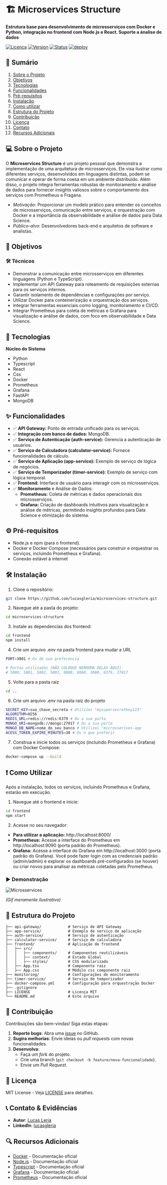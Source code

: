 # 🏗️ Microservices Structure

**Estrutura base para desenvolvimento de microsserviços com Docker e Python, integração no frontend com Node.js e React. Suporte a ánalise de dados**

[![Licença](https://img.shields.io/badge/license-MIT-blue.svg)](LICENSE)
[![Version](https://img.shields.io/badge/Version-3.5.1-green.svg)]()
[![Status](https://img.shields.io/badge/status-concluído-greend.svg)]()
[![deploy](https://img.shields.io/badge/depoly-inactive-red.svg)]()

## 📌 Sumário

1. [Sobre o Projeto](#-sobre-o-projeto)  
2. [Objetivos](#-objetivos)  
3. [Tecnologias](#-tecnologias)  
4. [Funcionalidades](#-funcionalidades)  
5. [Pré-requisitos](#%EF%B8%8F-pré-requisitos)  
6. [Instalação](#%EF%B8%8F-instalação)  
7. [Como utilizar](#-como-utilizar)
8. [Estrutura do Projeto](#-estrutura-do-projeto)
9. [Contribuição](#-contribuição)  
10. [Licença](#-licença)  
11. [Contato](#-contato)  
12. [Recursos Adicionais](#-recursos-adicionais)  

## 💻 Sobre o Projeto  

O **Microservices Structure** é um projeto pessoal que demonstra a implementação de uma arquitetura de microsserviços. Ele visa ilustrar como diferentes serviços, desenvolvidos em linguagens distintas, podem se comunicar e operar de forma coesa em um ambiente distribuído. Além disso, o projeto integra ferramentas robustas de monitoramento e análise de dados para fornecer insights valiosos sobre o comportamento dos serviços com Prometheus e Fragana.

- *Motivação*: Proporcionar um modelo prático para entender os conceitos de microsserviços, comunicação entre serviços, e orquestração com Docker e a importância da observabilidade e análise de dados para Data Science.
- *Público-alvo*: Desenvolvedores back-end e arquitetos de software e analistas.

## 🎯 Objetivos  

### 🛠️ Técnicos  
- Demonstrar a comunicação entre microsserviços em diferentes linguagens (Python e TypeScript).
- Implementar um API Gateway para roteamento de requisições externas para os serviços internos.
- Garantir isolamento de dependências e configurações por serviço.
- Utilizar Docker para conteinerização e orquestração dos serviços.
- Integrar ferramentas essenciais como logging, monitoramento e CI/CD.
- Integrar Prometheus para coleta de métricas e Grafana para visualização e análise de dados, com foco em observabilidade e Data Science.

## 🚀 Tecnologias  

**Núcleo do Sistema**
- Python
- Typescript
- React
- Css
- Docker
- Prometheus
- Grafana
- FastAPI
- MongoDB

## ✨ Funcionalidades  

- ✅ **API Gateway:** Ponto de entrada unificado para os serviços.
- ✅ **Integração com banco de dados**: MongoDB.
- ✅ **Serviço de Autenticação (auth-service):** Gerencia a autenticação de usuários.
- ✅ **Serviço de Calculadora (calculator-service):** Fornece funcionalidades de cálculo.
- ✅ **Serviço de Aplicação (app-service):** Exemplo de serviço de lógica de negócios.
- ✅ **Serviço de Temporizador (timer-service):** Exemplo de serviço com lógica temporal.
- ✅ **Frontend:** Interface de usuário para interagir com os microsserviços.
- ✅ **Monitoramento** e Análise de Dados:
  - **Prometheus:** Coleta de métricas e dados operacionais dos microsserviços.
  - **Grafana:** Criação de dashboards intuitivos para visualização e análise de métricas, permitindo insights profundos para Data Science e otimização do sistema.

## ⚙️ Pré-requisitos  

- Node.js e npm (para o frontend).
- Docker e Docker Compose (necessários para construir e orquestrar os serviços, incluindo Prometheus e Grafana).
- Conexão estável à internet  

## 🛠️ Instalação  

1. Clone o repositório:
```bash
git clone https://github.com/lucasgleria/microservices-structure.git
```

2. Navegue até a pasta do projeto:
```bash
cd microservices-structure
```

3. Instale as dependencias dos frontend:
```bash
cd frontend
npm install
```

4. Crie um arquivo .env na pasta frontend para mudar a URL
```bash
PORT=3001 # Ou de sua preferencia

# Portas utilizadas (NÃO COLOQUE NENHUMA DELAS AQUI)
# 5000, 5001, 5002, 5003, 8000, 8080, 3000, 6379, 27017
```

5. Volte para a pasta raiz
```bash
cd ..
```

6. Crie um arquivo .env na pasta raiz do projeto
```bash
SECRET_KEY=sua_chave_secreta # Utilizei "mysupersecretkey123"
ALGORITHM=H256
REDIS_URL=redis://redis:6379 # Ou a sua porta
MONGO_URI=mongodb://mongo:27017 # Ou a sua porta
MONGO_DB_NAME=nome_do_seu_banco # Utilizei "microsserives-app
ACESS_TOKEN_EXPIRE_MINUTES=30 # Ou o que preferir
```

7. Construa e inicie todos os serviços (incluindo Prometheus e Grafana) com Docker Compose:
```bash
docker-compose up --build
```

## ❗ Como Utilizar

Após a instalação, todos os serviços, incluindo Prometheus e Grafana, estarão em execução.

1. Navegue até o frontend e inicie:
```bash
cd frontend
npm start 
```

2. Acesse no seu navegador:
- **Para utilizar a aplicação:** http://localhost:8000/
- **Prometheus:** Acesse a interface do Prometheus em http://localhost:9090 (porta padrão do Prometheus).
- **Grafana:** Acesse a interface do Grafana em http://localhost:3000 (porta padrão do Grafana). Você pode fazer login com as credenciais padrão (admin/admin) e explorar os dashboards pré-configurados (se houver) ou criar novos para analisar as métricas coletadas pelo Prometheus.

### ▶️ Demonstração

![Microsservices](img-readme/Example.gif)


_(Gif meramente ilustrativo)_

## 📂 Estrutura do Projeto  
```plaintext
├── api-gateway/            # Serviço de API Gateway
├── app-service/            # Exemplo de serviço de aplicação
├── auth-service/           # Serviço de autenticação
├── calculator-service/     # Serviço de calculadora
├── frontend/               # Aplicação de frontend
│   ├── src/                
│   │   ├── components/     # Componentes reutilizáveis
│   │   ├── context/        # Estado Global
│   │   ├── styles/         # CSS modularizado
│   ├── App.tsx             # Componente raiz
│   ├── App.css             # Módulo css componente raiz  
├── monitoring/             # Configurações de monitoramento
├── timer-service/          # Serviço de temporizador
├── docker-compose.yml      # Configuração para orquestração Docker
├── .gitignore              
├── LICENSE                 # Licença MIT
└── README.md               # Este arquivo
```

## 🤝 Contribuição

Contribuições são bem-vindas! Siga estas etapas:  

1. **Reporte bugs**: Abra uma [issue](https://github.com/lucasgleria/microservices-structure/issues) no GitHub.  
2. **Sugira melhorias**: Envie ideias ou *pull requests* com novas funcionalidades.  
3. **Desenvolva**:  
   - Faça um *fork* do projeto.  
   - Crie uma branch (`git checkout -b feature/nova-funcionalidade`).  
   - Envie um *Pull Request*.  


## 📜 Licença  

MIT License - Veja [LICENSE](LICENSE) para detalhes.

## 📞 Contato & Evidências

- **Autor**: [Lucas Leria](https://github.com/lucasgleria)  
- **LinkedIn**: [lucasgleria](https://www.linkedin.com/in/lucasgleria/)  

## 🔍 Recursos Adicionais

- [Docker](https://docs.docker.com/) - Documentação oficial
- [Node.js](https://nodejs.org/pt) - Documentação oficial
- [Typescript](https://www.typescriptlang.org/docs/) - Documentação oficial
- [Grafana](https://grafana.com/docs/) - Documentação oficial  
- [Prometheus](https://prometheus.io/docs/) - Documentação oficial  
